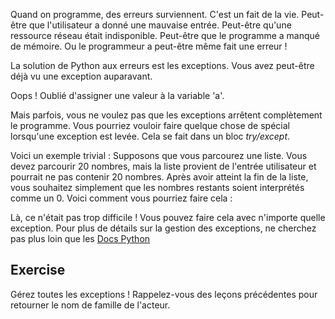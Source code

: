 Quand on programme, des erreurs surviennent. C'est un fait de la vie. 
Peut-être que l'utilisateur a donné une mauvaise entrée. Peut-être qu'une ressource réseau était indisponible. Peut-être que le programme a manqué de mémoire. Ou le programmeur a peut-être même fait une erreur !

La solution de Python aux erreurs est les exceptions. Vous avez peut-être déjà vu une exception auparavant.

Oops ! Oublié d'assigner une valeur à la variable 'a'.

Mais parfois, vous ne voulez pas que les exceptions arrêtent complètement le programme. Vous pourriez vouloir faire quelque chose de spécial lorsqu'une exception est levée. Cela se fait dans un bloc *try/except*.

Voici un exemple trivial : Supposons que vous parcourez une liste. Vous devez parcourir 20 nombres, mais la liste provient de l'entrée utilisateur et pourrait ne pas contenir 20 nombres. Après avoir atteint la fin de la liste, vous souhaitez simplement que les nombres restants soient interprétés comme un 0. Voici comment vous pourriez faire cela :

Là, ce n'était pas trop difficile ! Vous pouvez faire cela avec n'importe quelle exception. Pour plus de détails sur la gestion des exceptions, ne cherchez pas plus loin que les [Docs Python](http://docs.python.org/tutorial/errors.html#handling-exceptions)

Exercise
--------

Gérez toutes les exceptions ! Rappelez-vous des leçons précédentes pour retourner le nom de famille de l'acteur.